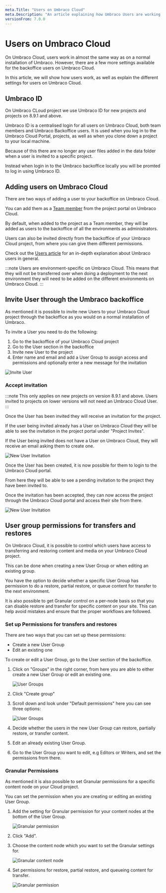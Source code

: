 ```yaml
---
meta.Title: "Users on Umbraco Cloud"
meta.Description: "An article explaining how Umbraco Users are working on Umbraco Cloud."
versionFrom: 7.0.0
---
```


# Users on Umbraco Cloud

On Umbraco Cloud, users work in almost the same way as on a normal installation of Umbraco. However, there are a few more settings available for the backoffice users on Umbraco Cloud.

In this article, we will show how users work, as well as explain the different settings for users on Umbraco Cloud.

## Umbraco ID

On Umbraco CLoud project we use Umbraco ID for new projects and projects on 8.9.1 and above.

Umbraco ID is a centralised login for all users on Umbraco Cloud, both team members and Umbraco Backoffice users.
It is used when you log in to the Umbraco Cloud Portal, projects,
as well as when you clone down a project to your local machine.

Because of this there are no longer any user files added in the data folder when a user is invited to a specific project.

Instead when login in to the Umbraco backoffice locally you will be promted to log in using Umbraco ID.

## Adding users on Umbraco Cloud

There are two ways of adding a user to your backoffice on Umbraco Cloud.

You can add them as a [Team member](../Team-Members/) from the project portal on Umbraco Cloud.

By default, when added to the project as a Team member, they will be added as users to the backoffice of all the environments as administrators.

Users can also be invited directly from the backoffice of your Umbraco Cloud project, from where you can give them different permissions.

Check out the [Users article](../../../Getting-Started/Data/Users/) for an in-depth explanation about Umbraco users in general.

:::note
Users are environment-specific on Umbraco Cloud. This means that they will not be transferred over when doing a deployment to the next environment they will need to be added on the different environments on Umbraco Cloud.
:::

## Invite User through the Umbraco backoffice

As mentioned it is possible to invite new Users to your Umbraco Cloud project through the backoffice as you would on a normal installation of Umbraco.

To invite a User you need to do the following:

1. Go to the backoffice of your Umbraco Cloud project
2. Go to the User section in the backoffice
3. Invite new User to the project
4. Enter name and email and add a User Group to assign access and permissions and optionally enter a new message for the invitation

![Invite User](images/invite_user.png)

### Accept invitation

:::note
This only applies on new projects on version 8.9.1 and above.
Users invited to projects on lower versions will not need an Umbraco Cloud User.
:::

Once the User has been invited they will receive an invitation for the project.

If the user being invited already has a User on Umbraco Cloud they will be able to see the invitation in the project portal under "Project Invites".

If the User being invited does not have a User on Umbraco Cloud, they will receive an email asking them to create one.

 ![New User Invitation](images/New_user.png)

 Once the User has been created, it is now possible for them to login to the Umbraco Cloud portal.

 From here they will be able to see a pending invitation to the project they have been invited to.

 Once the invitation has been accepted, they can now access the project through the Umbraco Cloud portal and access their site from there.

  ![New User Invitation](images/Project_overview.png)

## User group permissions for transfers and restores

On Umbraco Cloud, it is possible to control which users have access to transferring and restoring content and media on your Umbraco Cloud project.

This can be done when creating a new User Group or when editing an existing group.

You have the option to decide whether a specific User Group has permission to do a restore, partial restore, or queue content for transfer to the next environment.

It is also possible to get Granular control on a per-node basis so that you can disable restore and transfer for specific content on your site. This can help avoid mistakes and ensure that the proper workflows are followed.

### Set up Permissions for transfers and restores

There are two ways that you can set up these permissions:

- Create a new User Group
- Edit an existing one

To create or edit a User Group, go to the User section of the backoffice.

1. Click on "Groups" in the right corner, from here you are able to either create a new User Group or edit an existing one.

    ![User Groups](images/Users.png)

2. Click "Create group"
3. Scroll down and look under "Default permissions" here you can see three options:

    ![User Groups](images/default_permisions.png)

4. Decide whether the users in the new User Group can restore, partially restore, or transfer content.

5. Edit an already existing User Group.

6. Go to the User Group you want to edit, e.g Editors or Writers, and set the permissions from there.

### Granular Permissions

As mentioned it is also possible to set Granular permissions for a specific content node on your Cloud project.

You can set the permission when you are creating or editing an existing User Group.

1. Add the setting for Granular permission for your content nodes at the bottom of the User Group.

    ![Granular permission](images/Granular.png)

2. Click "Add".

3. Choose the content node which you want to set the Granular settings for.

    ![Granular content node](images/Granular_node.png)

4. Set permissions for restore, partial restore, and queueing content for transfer.

    ![Granular permission](images/Granular_permission.png)
